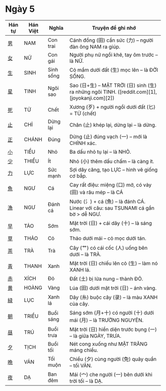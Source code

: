 <link href="styles.css" rel="stylesheet">

# Ngày 5

| Hán tự  | Hán Việt | Nghĩa  | Truyện để ghi nhớ  |
| -------------------------------- | ------ | ------ | ------------------------------------------------------------- |
| [<span class="stroke-order">男</span>](https://mazii.net/vi-VN/search/kanji/javi/男) | NAM  | Con trai  | Cánh đồng (田) cần sức (力) – người đàn ông NAM ra giúp.  |
| [<span class="stroke-order">女</span>](https://mazii.net/vi-VN/search/kanji/javi/女) | NỮ  | Con gái  | Người phụ nữ ngồi khẽ, tay ôm trước – là NỮ.  |
| [<span class="stroke-order">生</span>](https://mazii.net/vi-VN/search/kanji/javi/生) | SINH  | Sinh sống | Cỏ mầm dưới đất (生) mọc lên – là ĐỜI SỐNG.  |
| [<span class="stroke-order">星</span>](https://mazii.net/vi-VN/search/kanji/javi/星) | TINH  | Ngôi sao  | Sao (日+生) – MẶT TRỜI (日) sinh (生) ra những ngôi TINH. ([reddit.com][1], [joyokanji.com][2]) |
| [<span class="stroke-order">死</span>](https://mazii.net/vi-VN/search/kanji/javi/死) | TỬ  | Chết  | Xương (歹) + người ngồi dưới đất (匕) = TỬ (chết)  |
| [<span class="stroke-order">止</span>](https://mazii.net/vi-VN/search/kanji/javi/止) | CHỈ  | Dừng lại  | Chân (止) khép lại, dừng lại – là dừng.  |
| [<span class="stroke-order">正</span>](https://mazii.net/vi-VN/search/kanji/javi/正) | CHÁNH  | Đúng  | Dừng (止) đúng vạch (一) – mới là CHÍNH xác.  |
| [<span class="stroke-order">小</span>](https://mazii.net/vi-VN/search/kanji/javi/小) | TIỂU  | Nhỏ  | Ba dấu nhỏ tụ lại – là NHỎ.  |
| [<span class="stroke-order">少</span>](https://mazii.net/vi-VN/search/kanji/javi/少) | THIỂU  | Ít  | Nhỏ (小) thêm dấu chấm – là càng ít.  |
| [<span class="stroke-order">力</span>](https://mazii.net/vi-VN/search/kanji/javi/力) | LỰC  | Sức mạnh  | Sợi dây căng, tạo LỰC – hình vẽ giống cơ bắp.  |
| [<span class="stroke-order">魚</span>](https://mazii.net/vi-VN/search/kanji/javi/魚) | NGƯ  | Cá  | Cay rất điệu: miệng (口) mở, có vảy (田) và râu mép – là CÁ  |
| [<span class="stroke-order">漁</span>](https://mazii.net/vi-VN/search/kanji/javi/漁) | NGƯ  | Đánh cá  | Nước (氵) + cá (魚) – là đánh CÁ. Linear với câu: sau TSUNAMI cá gần bờ > dễ NGƯ.  |
| [<span class="stroke-order">早</span>](https://mazii.net/vi-VN/search/kanji/javi/早) | TẢO  | Sớm  | Mặt trời (日) + cái dây (十) – là sáng sớm.  |
| [<span class="stroke-order">草</span>](https://mazii.net/vi-VN/search/kanji/javi/草) | THẢO  | Cỏ  | Thảo dưới mái – cỏ mọc dưới tán.  |
| [<span class="stroke-order">茶</span>](https://mazii.net/vi-VN/search/kanji/javi/茶) | TRÀ  | Trà  | Cây (艹) có cái cốc (人) uống bên dưới – là TRÀ.  |
| [<span class="stroke-order">青</span>](https://mazii.net/vi-VN/search/kanji/javi/青) | THANH  | Xanh  | Mặt trời (日) chiếu lên cỏ (生) – làm nó XANH lá.  |
| [<span class="stroke-order">赤</span>](https://mazii.net/vi-VN/search/kanji/javi/赤) | XÍCH  | Đỏ  | Đất (土) bị lửa nung – thành ĐỎ.  |
| [<span class="stroke-order">黄</span>](https://mazii.net/vi-VN/search/kanji/javi/黄) | HOÀNG  | Vàng  | Lúa (田) dưới mặt trời (日) – ánh vàng.  |
| [<span class="stroke-order">緑</span>](https://mazii.net/vi-VN/search/kanji/javi/緑) | LỤC  | Xanh lá  | Dây (糸) buộc cây (录) – là màu XANH của cây.  |
| [<span class="stroke-order">朝</span>](https://mazii.net/vi-VN/search/kanji/javi/朝) | TRIỀU  | Buổi sáng | Sáng sớm (月+十) có người (十) dưới mái (月) – là TRƯỜNG NGUYÊN.  |
| [<span class="stroke-order">昼</span>](https://mazii.net/vi-VN/search/kanji/javi/昼) | TRÚ  | Buổi trưa | Mặt trời (日) hiển diện trước bụng (一) – là giữa NGÀY, TRƯA.  |
| [<span class="stroke-order">夕</span>](https://mazii.net/vi-VN/search/kanji/javi/夕) | TỊCH  | Buổi tối  | Nét cong xuống như MẶT TRĂNG máng chiều.  |
| [<span class="stroke-order">晩</span>](https://mazii.net/vi-VN/search/kanji/javi/晩) | VÃN  | Tối muộn  | Chiều (夕) cùng người (免) quây quần – tối VÃN.  |
| [<span class="stroke-order">夜</span>](https://mazii.net/vi-VN/search/kanji/javi/夜) | DẠ  | Ban đêm  | Mái (宀) che người (一) bên dưới khi trời tối – là DẠ.  |
